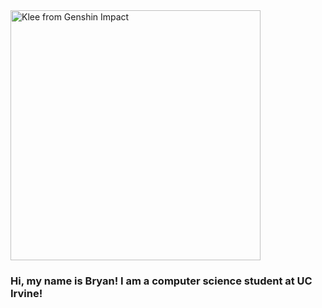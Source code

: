 <image src="klee.jpg" title="Klee from Genshin Impact" width=400>

 ### Hi, my name is Bryan! I am a computer science student at UC Irvine!


<!--
**anguillifax/anguillifax** is a ✨ _special_ ✨ repository because its `README.md` (this file) appears on your GitHub profile.

Here are some ideas to get you started:

- 🔭 I’m currently working on ...
- 🌱 I’m currently learning ...
- 👯 I’m looking to collaborate on ...
- 🤔 I’m looking for help with ...
- 💬 Ask me about ...
- 📫 How to reach me: ...
- 😄 Pronouns: ...
- ⚡ Fun fact: ...
-->
